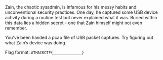 Zain, the chaotic sysadmin, is infamous for his messy habits and unconventional security practices. One day, he captured some USB device activity during a routine test but never explained what it was. Buried within this data lies a hidden secret - one that Zain himself might not even remember.

You've been handed a pcap file of USB packet captures. Try figuring out what Zain’s device was doing.

Flag format: `ATHACKCTF{_____________}`

